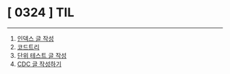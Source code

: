 # [ 0324 ] TIL

---


1. [인덱스 글 작성](https://velog.io/@geon_km/%EC%9D%B8%EB%8D%B1%EC%8A%A4)
2. [코드트리]()
3. [단위 테스트 글 작성]()
4. [CDC 글 작성하기]()